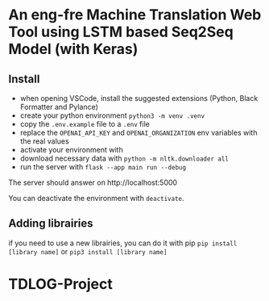 # An eng-fre Machine Translation Web Tool using LSTM based Seq2Seq Model (with Keras)

## Install
- when opening VSCode, install the suggested extensions (Python, Black Formatter and Pylance)
- create your python environment `python3 -m venv .venv`
- copy the `.env.example` file to a `.env` file
- replace the `OPENAI_API_KEY` and `OPENAI_ORGANIZATION` env variables with the real values
- activate your environment with `  `
- download necessary data with `python -m nltk.downloader all`
- run the server with `flask --app main run --debug`

The server should answer on http://localhost:5000

You can deactivate the environment with `deactivate`.

## Adding librairies
if you need to use a new librairies, you can do it with pip
`pip install [library name]` or `pip3 install [library name]`


# TDLOG-Project
